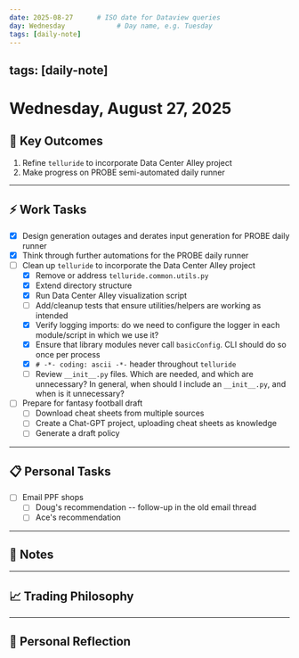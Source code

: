 ```yaml
---
date: 2025-08-27      # ISO date for Dataview queries
day: Wednesday             # Day name, e.g. Tuesday
tags: [daily-note]
---
```

tags: [daily-note]
---
# Wednesday, August 27, 2025

## 🎯 Key Outcomes
1. Refine `telluride` to incorporate Data Center Alley project
2. Make progress on PROBE semi-automated daily runner

---
## ⚡ Work Tasks
- [x] Design generation outages and derates input generation for PROBE daily runner
- [x] Think through further automations for the PROBE daily runner
- [ ] Clean up `telluride` to incorporate the Data Center Alley project
	- [x] Remove or address `telluride.common.utils.py`
	- [x] Extend directory structure
	- [x] Run Data Center Alley visualization script
	- [ ] Add/cleanup tests that ensure utilities/helpers are working as intended
	- [x] Verify logging imports: do we need to configure the logger in each module/script in which we use it?
	- [x] Ensure that library modules never call `basicConfig`. CLI should do so once per process
	- [x] `# -*- coding: ascii -*-` header throughout `telluride`
	- [ ] Review `__init__.py` files. Which are needed, and which are unnecessary? In general, when should I include an `__init__.py`, and when is it unnecessary?
- [ ] Prepare for fantasy football draft
	- [ ] Download cheat sheets from multiple sources
	- [ ] Create a Chat-GPT project, uploading cheat sheets as knowledge
	- [ ] Generate a draft policy
---
## 📋 Personal Tasks
- [ ] Email PPF shops
	- [ ] Doug's recommendation -- follow-up in the old email thread
	- [ ] Ace's recommendation

---
## 📝 Notes


---
## 📈 Trading Philosophy


---
## 🤔 Personal Reflection
